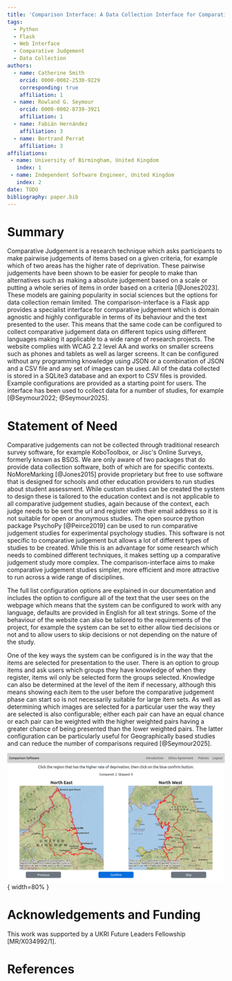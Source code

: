 ```yaml
---
title: 'Comparison Interface: A Data Collection Interface for Comparative Judgement Studies'
tags:
  - Python
  - Flask
  - Web Interface
  - Comparative Judgement
  - Data Collection
authors:
  - name: Catherine Smith
    orcid: 0000-0002-2530-9229
    corresponding: true 
    affiliation: 1
  - name: Rowland G. Seymour
    orcid: 0000-0002-8739-3921
    affiliation: 1
  - name: Fabián Hernández
    affiliation: 3
  - name: Bertrand Perrat
    affiliation: 3
affiliations:
 - name: University of Birmingham, United Kingdom
   index: 1
 - name: Independent Software Engineer, United Kingdom
   index: 2
date: TODO
bibliography: paper.bib
---
```


# Summary

Comparative Judgement is a research technique which asks participants to make pairwise judgements of items based on a given criteria, for example which of two areas has the higher rate of deprivation. These pairwise judgements have been shown to be easier for people to make than alternatives such as making a absolute judgement based on a scale or putting a whole series of items in order based on a criteria [@Jones2023]. These models are gaining popularity in social sciences but the options for data collection remain limited. The comparison-interface is a Flask app provides a specialist interface for comparative judgement which is domain agnostic and highly configurable in terms of its behaviour and the text presented to the user. This means that the same code can be configured to collect comparative judgement data on different topics using different languages making it applicable to a wide range of research projects. The website complies with WCAG 2.2 level AA and works on smaller screens such as phones and tablets as well as larger screens. It can be configured without any programming knowledge using JSON or a combination of JSON and a CSV file and any set of images can be used. All of the data collected is stored in a SQLite3 database and an export to CSV files is provided. Example configurations are provided as a starting point for users. The interface has been used to collect data for a number of studies, for example [@Seymour2022; @Seymour2025].

# Statement of Need

 Comparative judgements can not be collected through traditional research survey software, for example KoboToolbox, or Jisc's Online Surveys, formerly known as BSOS. We are only aware of two packages that do provide data collection software, both of which are for specific contexts. NoMoreMarking [@Jones2015] provide proprietary but free to use software that is designed for schools and other education providers to run studies about student assessment. While custom studies can be created the system to design these is tailored to the education context and is not applicable to all comparative judgement studies, again because of the context, each judge needs to be sent the url and register with their email address so it is not suitable for open or anonymous studies. The open source python package PsychoPy [@Peirce2019] can be used to run comparative judgement studies for experimental psychology studies. This software is not specific to comparative judgement but allows a lot of different types of studies to be created. While this is an advantage for some research which needs to combined different techniques, it makes setting up a comparative judgement study more complex. The comparison-interface aims to make comparative judgement studies simpler, more efficient and more attractive to run across a wide range of disciplines.

 The full list configuration options are explained in our documentation and includes the option to configure all of the text that the user sees on the webpage which means that the system can be configured to work with any language, defaults are provided in English for all text strings. Some of the behaviour of the website can also be tailored to the requirements of the project, for example the system can be set to either allow tied decisions or not and to allow users to skip decisions or not depending on the nature of the study.

 One of the key ways the system can be configured is in the way that the items are selected for presentation to the user. There is an option to group items and ask users which groups they have knowledge of when they register, items wil only be selected form the groups selected. Knowledge can also be determined at the level of the item if necessary, although this means showing each item to the user before the comparative judgement phase can start so is not necessarily suitable for large item sets. As well as determining which images are selected for a particular user the way they are selected is also configurable; either each pair can have an equal chance or each pair can be weighted with the higher weighted pairs having a greater chance of being presented than the lower weighted pairs. The latter configuration can be particularly useful for Geographically based studies and can reduce the number of comparisons required [@Seymour2025]. 

 ![Figure 1: A screenshot of the ranking page from the comparative judgement interface](figures/comparison_interface_screenshot.png){ width=80% }

# Acknowledgements and Funding

This work was supported by a UKRI Future Leaders Fellowship [MR/X034992/1].

# References

